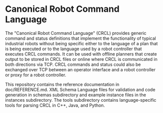 Canonical Robot Command Language
================================

The "Canonical Robot Command Language" (CRCL) provides generic command and status definitions that implement the functionality of typical industrial robots without being specific either to the language of a plan that is being executed or to the language used by a robot controller that executes CRCL commands. It can be used with offline planners that create output to be stored in CRCL files or online where CRCL is communicated in both directions via TCP. CRCL commands and status could also be exchanged over TCP between an operator interface and a robot controller or proxy for a robot controller.

This repository contains the reference documentation  in doc/REFERENCE.md. XML Schema Language files for validation and code generation in schemas subdirectory  and example instance files in the instances subdirectory. The tools subdirectory contains language-specific tools for parsing CRCL in C++, Java, and Python.
